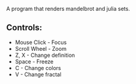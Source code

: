 A program that renders mandelbrot and julia sets.

## Controls:
- Mouse Click - Focus
- Scroll Wheel - Zoom
- Z, X - Change definition
- Space - Freeze
- C - Change colors
- V - Change fractal
